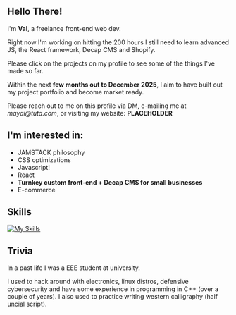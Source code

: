 ## Hello There!

<!--
**voffee/voffee** is a ✨ _special_ ✨ repository because its `README.md` (this file) appears on your GitHub profile.

Here are some ideas to get you started:

- 🔭 I’m currently working on ...
- 🌱 I’m currently learning ...
- 👯 I’m looking to collaborate on ...
- 🤔 I’m looking for help with ...
- 💬 Ask me about ...
- 📫 How to reach me: ...
- 😄 Pronouns: ...
- ⚡ Fun fact: ...
-->


I'm **Val**, a freelance front-end web dev.

Right now I'm working on hitting the 200 hours I still need to learn advanced JS, the React framework, Decap CMS and Shopify.

Please click on the projects on my profile to see some of the things I've made so far.

Within the next **few months out to December 2025**, I aim to have built out my project portfolio and become market ready.

Please reach out to me on this profile via DM, e-mailing me at _mayai@tuta.com_, or visiting my website: **PLACEHOLDER**

## I'm interested in:

- JAMSTACK philosophy
- CSS optimizations
- Javascript!
- React
- **Turnkey custom front-end + Decap CMS for small businesses**
- E-commerce

## Skills
[![My Skills](https://skillicons.dev/icons?i=html,css,js,apple)](https://skillicons.dev)

## Trivia
In a past life I was a EEE student at university.

I used to hack around with electronics, linux distros, defensive cybersecurity and have some experience in programming in C++ (over a couple of years). I also used to practice writing western calligraphy (half uncial script).
